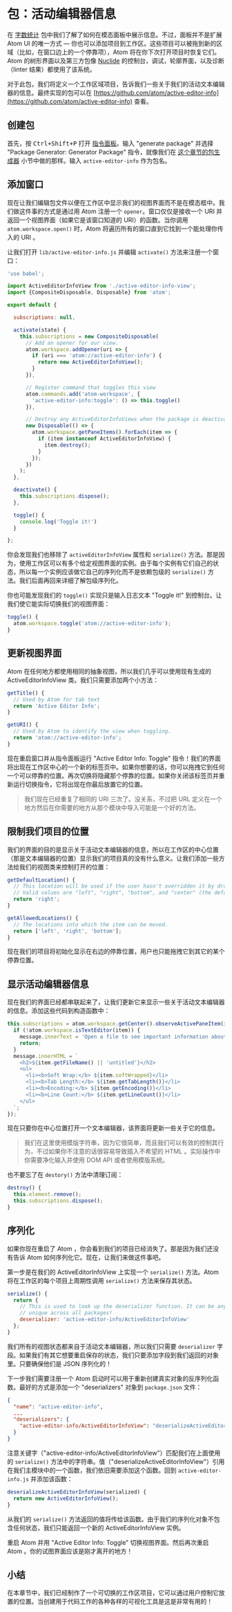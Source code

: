 # 包：活动编辑器信息

在 [字数统计](/linux/chapter3/package-word-count) 包中我们了解了如何在模态面板中展示信息。不过，面板并不是扩展 Atom UI 的唯一方式 — 你也可以添加项目到工作区。这些项目可以被拖到新的区域（比如，在窗口边上的一个停靠项），Atom 将在你下次打开项目时恢复它们。Atom 的树形界面以及第三方包像 [Nuclide](https://nuclide.io/) 的控制台，调试，轮廓界面，以及诊断（linter  结果）都使用了该系统。

对于此包，我们将定义一个工作区域项目，告诉我们一些关于我们的活动文本编辑器的信息。最终实现的包可以在 [https://github.com/atom/active-editor-info](https://github.com/atom/active-editor-info) 查看。


## 创建包

首先，按 <kbd>Ctrl+Shift+P</kbd> 打开 [指令面板](https://github.com/atom/command-palette)。输入 "generate package" 并选择 "Package Generator: Generator Package" 指令，就像我们在 [这个章节的包生成器](/linux/chapter3/package-word-count?id=包生成器) 小节中做的那样。输入 `active-editor-info` 作为包名。

## 添加窗口

现在让我们编辑包文件以便在工作区中显示我们的视图界面而不是在模态框中。我们做这件事的方式是通过用 Atom 注册一个 `opener`。窗口仅仅是接收一个 URI 并返回一个视图界面（如果它是该窗口知道的 URI）的函数。当你调用 `atom.workspace.open()` 时，Atom 将遍历所有的窗口直到它找到一个能处理你传入的 URI 。

让我们打开 `lib/active-editor-info.js` 并编辑 `activate()` 方法来注册一个窗口：

```js
'use babel';

import ActiveEditorInfoView from './active-editor-info-view';
import {CompositeDisposable, Disposable} from 'atom';

export default {

  subscriptions: null,

  activate(state) {
    this.subscriptions = new CompositeDisposable(
      // Add an opener for our view.
      atom.workspace.addOpener(uri => {
        if (uri === 'atom://active-editor-info') {
          return new ActiveEditorInfoView();
        }
      }),

      // Register command that toggles this view
      atom.commands.add('atom-workspace', {
        'active-editor-info:toggle': () => this.toggle()
      }),

      // Destroy any ActiveEditorInfoViews when the package is deactivated.
      new Disposable(() => {
        atom.workspace.getPaneItems().forEach(item => {
          if (item instanceof ActiveEditorInfoView) {
            item.destroy();
          }
        });
      })
    );
  },

  deactivate() {
    this.subscriptions.dispose();
  },

  toggle() {
    console.log('Toggle it!')
  }

};
```

你会发现我们也移除了 `activeEditorInfoView` 属性和 `serialize()` 方法。那是因为，使用工作区可以有多个给定视图界面的实例。由于每个实例有它们自己的状态，所以每一个实例应该做它自己的序列化而不是依赖包级的 `serialize()` 方法。我们后面再回来详细了解包级序列化。

你也可能发现我们的 `toggle()` 实现只是输入日志文本 "Toggle it!" 到控制台。让我们使它能实际切换我们的视图界面：

```js
toggle() {
  atom.workspace.toggle('atom://active-editor-info');
}
```

## 更新视图界面

Atom 在任何地方都使用相同的抽象视图，所以我们几乎可以使用现有生成的 ActiveEditorInfoView 类。我们只需要添加两个小方法：

```js
getTitle() {
  // Used by Atom for tab text
  return 'Active Editor Info';
}

getURI() {
  // Used by Atom to identify the view when toggling.
  return 'atom://active-editor-info';
}
```

现在重启窗口并从指令面板运行 "Active Editor Info: Toggle" 指令！我们的界面将出现在工作区中心的一个新的标签页中。如果你想要的话，你可以拖拽它到任何一个可以停靠的位置。再次切换将隐藏那个停靠的位置。如果你关闭该标签页并重新运行切换指令，它将出现在你最后放置它的位置。

> 我们现在已经重复了相同的 URI 三次了。没关系，不过把 URL 定义在一个地方然后在你需要的地方从那个模块中导入可能是一个好的方法。

## 限制我们项目的位置

我们的界面的目的是显示关于活动文本编辑器的信息，所以在工作区的中心位置（那是文本编辑器的位置）显示我们的项目真的没有什么意义。让我们添加一些方法给我们的视图类来控制打开的位置：

```js
getDefaultLocation() {
  // This location will be used if the user hasn't overridden it by dragging the item elsewhere.
  // Valid values are "left", "right", "bottom", and "center" (the default).
  return 'right';
}

getAllowedLocations() {
  // The locations into which the item can be moved.
  return ['left', 'right', 'bottom'];
}
```

现在我们的项目将初始化显示在右边的停靠位置，用户也只能拖拽它到其它的某个停靠位置。

## 显示活动编辑器信息

现在我们的界面已经都串联起来了，让我们更新它来显示一些关于活动文本编辑器的信息。添加这些代码到构造函数中：

```js
this.subscriptions = atom.workspace.getCenter().observeActivePaneItem(item => {
  if (!atom.workspace.isTextEditor(item)) {
    message.innerText = 'Open a file to see important information about it.';
    return;
  }
  message.innerHTML = `
    <h2>${item.getFileName() || 'untitled'}</h2>
    <ul>
      <li><b>Soft Wrap:</b> ${item.softWrapped}</li>
      <li><b>Tab Length:</b> ${item.getTabLength()}</li>
      <li><b>Encoding:</b> ${item.getEncoding()}</li>
      <li><b>Line Count:</b> ${item.getLineCount()}</li>
    </ul>
  `;
});
```

现在只要你在中心位置打开一个文本编辑器，该界面将更新一些关于它的信息。

> 我们在这里使用模版字符串，因为它很简单，而且我们可以有效的控制其行为，不过如果你不注意的话很容易导致插入不希望的 HTML 。实际操作中你需要净化输入并使用 DOM API 或者使用模版系统。

也不要忘了在 `destory()` 方法中清理订阅：

```js
destroy() {
  this.element.remove();
  this.subscriptions.dispose();
}
```

## 序列化

如果你现在重启了 Atom ，你会看到我们的项目已经消失了。那是因为我们还没有告诉 Atom 如何序列化它。现在，让我们来做这件事吧。

第一步是在我们的 ActiveEditorInfoView 上实现一个 `serialize()` 方法。Atom 将在工作区的每个项目上周期性调用 `serialize()` 方法来保存其状态。

```js
serialize() {
  return {
    // This is used to look up the deserializer function. It can be any string, but it needs to be
    // unique across all packages!
    deserializer: 'active-editor-info/ActiveEditorInfoView'
  };
}
```

我们所有的视图状态都来自于活动文本编辑器，所以我们只需要 `deserializer` 字段。如果我们有其它想要重启保存的状态，我们只要添加字段到我们返回的对象里。只要确保他们是 JSON 序列化的！

下一步我们需要注册一个 Atom 启动时可以用于重新创建真实对象的反序列化函数。最好的方式是添加一个 "deserializers" 对象到 `package.json` 文件：

```json
{
  "name": "active-editor-info",
  ...
  "deserializers": {
    "active-editor-info/ActiveEditorInfoView": "deserializeActiveEditorInfoView"
  }
}
```

注意关键字（"active-editor-info/ActiveEditorInfoView"）匹配我们在上面使用的 `serialize()` 方法中的字符串。值（"deserializeActiveEditorInfoView"）引用在我们主模块中的一个函数，我们依旧需要添加这个函数。回到 `active-editor-info.js` 并添加该函数：

```js
deserializeActiveEditorInfoView(serialized) {
  return new ActiveEditorInfoView();
}
```

从我们的 `serialize()` 方法返回的值将传给该函数。由于我们的序列化对象不包含任何状态，我们只能返回一个新的 ActiveEditorInfoView 实例。

重启 Atom 并用 "Active Editor Info: Toggle" 切换视图界面。然后再次重启 Atom 。你的试图界面应该是刚才离开的地方！

## 小结

在本章节中，我们已经制作了一个可切换的工作区项目，它可以通过用户控制它放置的位置。当创建用于代码工作的各种各样的可视化工具是这是非常有用的！
